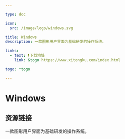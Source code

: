 ```yaml
---

type: doc

icon:
  src: /image/logo/windows.svg

title: Windows
description: 一款图形用户界面为基础研发的操作系统。

links:
  - text: ⏬下载地址
    link: &togo https://www.xitongku.com/index.html

togo: *togo

---
```


<ShowLogo />

# Windows

<ShowBreadcrumb />

## 资源链接

<ShowLinks />

一款图形用户界面为基础研发的操作系统。